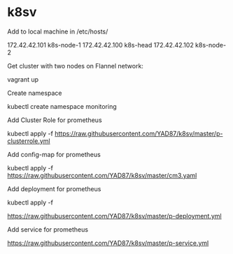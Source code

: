 # k8sv

Add to local machine in /etc/hosts/

172.42.42.101 k8s-node-1
172.42.42.100 k8s-head
172.42.42.102 k8s-node-2



Get cluster with two nodes on Flannel network:

vagrant up






Create namespace

kubectl create namespace monitoring


Add Cluster Role for prometheus

kubectl apply -f https://raw.githubusercontent.com/YAD87/k8sv/master/p-clusterrole.yml

Add config-map for prometheus

kubectl apply -f https://raw.githubusercontent.com/YAD87/k8sv/master/cm3.yaml

Add deployment for prometheus

kubectl apply -f 

https://raw.githubusercontent.com/YAD87/k8sv/master/p-deployment.yml

Add service for prometheus

https://raw.githubusercontent.com/YAD87/k8sv/master/p-service.yml
